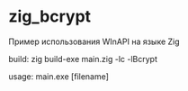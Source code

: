 # zig_bcrypt
Пример использования WInAPI на языке Zig

build: zig build-exe main.zig -lc -lBcrypt

usage: main.exe [filename]
